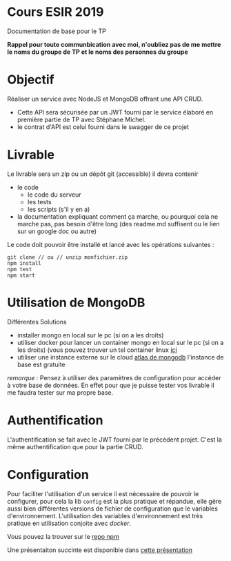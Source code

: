 # Cours ESIR 2019

Documentation de base pour le TP

__Rappel pour toute communbication avec moi, n'oubliez pas de me mettre le noms du groupe de TP et le noms des personnes du groupe__

# Objectif
Réaliser un service avec NodeJS et MongoDB offrant une API CRUD. 
+ Cette API sera sécurisée par un JWT fourni par le service élaboré en première partie de TP avec Stéphane Michel.
+ le contrat d'API est celui fourni dans le swagger de ce projet

# Livrable
Le livrable sera un zip ou un dépôt git (accessible) il devra contenir
+ le code 
  + le code du serveur
  + les tests
  + les scripts (s'il y en a)
+ la documentation expliquant comment ça marche, ou pourquoi cela ne marche pas, pas besoin d'être long (des readme.md suffisent ou le lien sur un google doc ou autre)

Le code doit pouvoir être installé et lancé avec les opérations suivantes :
```
git clone // ou // unzip monfichier.zip
npm install
npm test
npm start

```

# Utilisation de MongoDB

Différentes Solutions
+ installer mongo en local sur le pc (si on a les droits)
+ utiliser docker pour lancer un container mongo en local sur le pc (si on a les droits) (vous pouvez trouver un tel container linux [ici](https://github.com/benco1967/mongo-container)
+ utiliser une instance externe sur le cloud [atlas de mongodb](https://www.mongodb.com/cloud/atlas) l'instance de base est gratuite

_remarque :_ Pensez à utiliser des paramètres de configuration pour accéder à votre base de données. En effet pour que je puisse tester vos livrable il me faudra tester sur ma propre base.

# Authentification
L'authentification se fait avec le JWT fourni par le précédent projet. C'est la même authentification que pour la partie CRUD.

# Configuration
Pour faciliter l'utilisation d'un service il est nécessaire de pouvoir le configurer, pour cela la lib `config` est la plus pratique et répandue, elle gère aussi bien différentes versions de fichier de configuration que le variables d'environnement. L'utilisation des variables d'environnement est très pratique en utilisation conjoite avec _docker_.

Vous pouvez la trouver sur le [repo npm](https://www.npmjs.com/package/config)

Une présentaiton succinte est disponible dans [cette présentation](https://slides.com/benoitchanclou/mean#/9)
